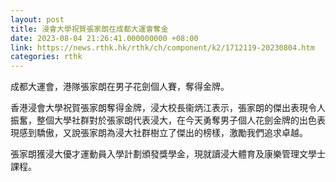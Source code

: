 ```yaml
---
layout: post
title: 浸會大學祝賀張家朗在成都大運會奪金
date: 2023-08-04 21:26:41.000000000 +08:00
link: https://news.rthk.hk/rthk/ch/component/k2/1712119-20230804.htm
categories: rthk
---
```


成都大運會，港隊張家朗在男子花劍個人賽，奪得金牌。

香港浸會大學祝賀張家朗奪得金牌，浸大校長衞炳江表示，張家朗的傑出表現令人振奮，整個大學社群對於張家朗代表浸大，在今天勇奪男子個人花劍金牌的出色表現感到驕傲，又說張家朗為浸大社群樹立了傑出的榜樣，激勵我們追求卓越。

張家朗獲浸大優才運動員入學計劃頒發獎學金，現就讀浸大體育及康樂管理文學士課程。
